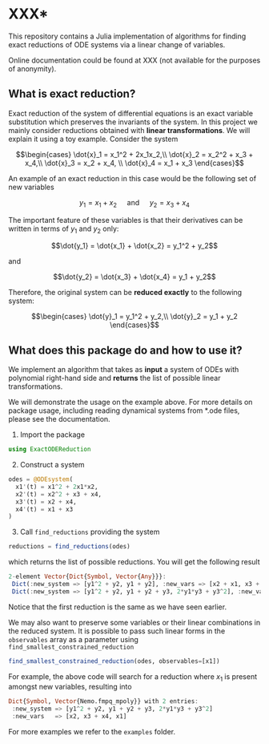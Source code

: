 # XXX*

This repository contains a Julia implementation of algorithms for finding exact reductions of ODE systems via a linear change of variables.

Online documentation could be found at XXX (not available for the purposes of anonymity).

## What is exact reduction?

Exact reduction of the system of differential equations is an exact variable substitution which preserves the invariants of the system. In this project we mainly consider reductions obtained with **linear transformations**. We will explain it using a toy example. Consider the system

$$\begin{cases} 
\dot{x}_1 = x_1^2 + 2x_1x_2,\\ 
\dot{x}_2 =  x_2^2 + x_3 + x_4,\\ 
\dot{x}_3 = x_2 + x_4, \\
\dot{x}_4 = x_1 + x_3 
\end{cases}$$

An example of an exact reduction in this case would be the following set of new variables

$$y_1 = x_1 + x_2 \quad \text{  and  } \quad y_2 = x_3 + x_4$$

The important feature of these variables is that their derivatives can be written in terms of $y_1$ and $y_2$ only:

$$\dot{y_1} = \dot{x_1} + \dot{x_2} = y_1^2 + y_2$$

and

$$\dot{y_2} = \dot{x_3} + \dot{x_4} = y_1 + y_2$$

Therefore, the original system can be **reduced exactly** to the following system:

$$\begin{cases} 
\dot{y}_1 = y_1^2 + y_2,\\ 
\dot{y}_2  = y_1 + y_2
\end{cases}$$

## What does this package do and how to use it?

We implement an algorithm that takes as **input** a system of ODEs with polynomial right-hand side and **returns** the list of possible linear transformations.

We will demonstrate the usage on the example above. For more details on package usage, including reading dynamical systems from \*.ode files, please see the documentation.

1. Import the package

```julia
using ExactODEReduction
```

2. Construct a system

```julia
odes = @ODEsystem(
  x1'(t) = x1^2 + 2x1*x2,
  x2'(t) = x2^2 + x3 + x4,
  x3'(t) = x2 + x4,
  x4'(t) = x1 + x3
)
```

3. Call `find_reductions` providing the system

```julia
reductions = find_reductions(odes)
```

which returns the list of possible reductions. You will get the following result

```julia
2-element Vector{Dict{Symbol, Vector{Any}}}:
 Dict(:new_system => [y1^2 + y2, y1 + y2], :new_vars => [x2 + x1, x3 + x4])
 Dict(:new_system => [y1^2 + y2, y1 + y2 + y3, 2*y1*y3 + y3^2], :new_vars => [x2, x3 + x4, x1])
```

Notice that the first reduction is the same as we have seen earlier.

We may also want to preserve some variables or their linear combinations in the reduced system.
It is possible to pass such linear forms in the `observables` array as a parameter using `find_smallest_constrained_reduction`

```julia
find_smallest_constrained_reduction(odes, observables=[x1])
```

For example, the above code will search for a reduction where $x_1$ is present amongst new variables, resulting into

 ```julia
Dict{Symbol, Vector{Nemo.fmpq_mpoly}} with 2 entries:
  :new_system => [y1^2 + y2, y1 + y2 + y3, 2*y1*y3 + y3^2]
  :new_vars   => [x2, x3 + x4, x1]
 ```


For more examples we refer to the `examples` folder.

